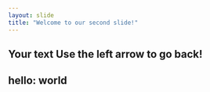 ```yaml
---
layout: slide
title: "Welcome to our second slide!"
---
```

Your text
Use the left arrow to go back!
---
hello: world
---
